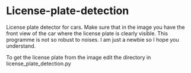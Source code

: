 # License-plate-detection
License plate detector for cars. 
Make sure that in the image you have the front view of the car where the license plate is clearly visible. 
This programme is not so robust to noises. I am just a newbie so I hope you understand. 

To get the license plate from the image edit the directory in license_plate_detection.py
